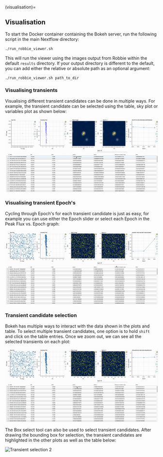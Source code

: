 (visualisation)=
## Visualisation

To start the Docker container containing the Bokeh server, run the following script in the main Nextflow directory:

``` bash
./run_robbie_viewer.sh
```

This will run the viewer using the images output from Robbie within the default ``results`` directory. If your output directory is different to the default, you can add either the relative or absolute path as an optional argument:

``` bash
./run_robbie_viewer.sh path_to_dir
```

### Visualising transients 

Visualising different transient candidates can be done in multiple ways. For example, the transient candidate can be selected using the table, sky plot or variables plot as shown below:

![Cycling through different transients](images/Transient_Selector_Example.gif)

### Visualising transient Epoch's

Cycling through Epoch's for each transient candidate is just as easy, for example you can use either the Epoch slider or select each Epoch in the Peak Flux vs. Epoch graph:

![Cycling through different Epochs](images/Epoch_Example.gif)

### Transient candidate selection

Bokeh has multiple ways to interact with the data shown in the plots and table. To select multiple transient candidates, one option is to hold ``shift`` and click on the table entries. Once we zoom out, we can see all the selected transients on each plot:

![Transient selection 1](images/Selection_Example1.gif)

The Box select tool can also be used to select transient candidates. After drawing the bounding box for selection, the transient candidates are highlighted in the other plots as well as the table below:

![Transient selection 2](images/Selection_Example2.gif)